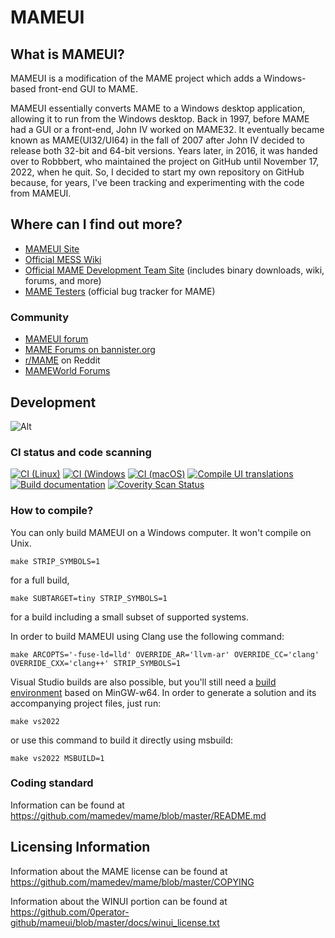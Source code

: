 # MAMEUI

## What is MAMEUI?

MAMEUI is a modification of the MAME project which adds a Windows-based front-end GUI to MAME.

MAMEUI essentially converts MAME to a Windows desktop application, allowing it to run from the Windows desktop. Back in 1997, before MAME had a GUI or a front-end, John IV worked on MAME32. It eventually became known as MAME(UI32/UI64) in the fall of 2007 after John IV decided to release both 32-bit and 64-bit versions. Years later, in 2016, it was handed over to Robbbert, who maintained the project on GitHub until November 17, 2022, when he quit. So, I decided to start my own repository on GitHub because, for years, I've been tracking and experimenting with the code from MAMEUI.

## Where can I find out more?

* [MAMEUI Site](https://messui.1emulation.com/)
* [Official MESS Wiki](http://mess.redump.net/)
* [Official MAME Development Team Site](https://www.mamedev.org/) (includes binary downloads, wiki, forums, and more)
* [MAME Testers](https://mametesters.org/) (official bug tracker for MAME)

### Community

* [MAMEUI forum](http://www.mameworld.info/ubbthreads/postlist.php?Cat=&Board=mameui)
* [MAME Forums on bannister.org](https://forums.bannister.org/ubbthreads.php?ubb=cfrm&c=5)
* [r/MAME](https://www.reddit.com/r/MAME/) on Reddit
* [MAMEWorld Forums](https://www.mameworld.info/ubbthreads/)

## Development

![Alt](https://repobeats.axiom.co/api/embed/9d9e119e90587ddd503aac47b5d216c943e20fe9.svg "Repobeats analytics image")

### CI status and code scanning

[![CI (Linux)](https://github.com/0perator-github/mameui/workflows/CI%20(Linux)/badge.svg)](https://github.com/0perator-github/mameui/actions/workflows/ci-linux.yml) [![CI (Windows](https://github.com/0perator-github/mameui/workflows/CI%20(Windows)/badge.svg)](https://github.com/0perator-github/mameui/actions/workflows/ci-windows.yml) [![CI (macOS)](https://github.com/0perator-github/mameui/workflows/CI%20(macOS)/badge.svg)](https://github.com/0perator-github/mameui/actions/workflows/ci-macos.yml) [![Compile UI translations](https://github.com/0perator-github/mameui/workflows/Compile%20UI%20translations/badge.svg)](https://github.com/0perator-github/mameui/actions/workflows/language.yml) [![Build documentation](https://github.com/0perator-github/mameui/workflows/Build%20documentation/badge.svg)](https://github.com/0perator-github/mameui/actions/workflows/docs.yml) [![Coverity Scan Status](https://scan.coverity.com/projects/31315/badge.svg?flat=1)](https://scan.coverity.com/projects/0perator-github-mameui)

### How to compile?

You can only build MAMEUI on a Windows computer. It won't compile on Unix.

```
make STRIP_SYMBOLS=1
```

for a full build,


```
make SUBTARGET=tiny STRIP_SYMBOLS=1
```

for a build including a small subset of supported systems.

In order to build MAMEUI using Clang use the following command:

```
make ARCOPTS='-fuse-ld=lld' OVERRIDE_AR='llvm-ar' OVERRIDE_CC='clang' OVERRIDE_CXX='clang++' STRIP_SYMBOLS=1
```

Visual Studio builds are also possible, but you'll still need a [build environment](http://www.mamedev.org/tools/) based on MinGW-w64.
In order to generate a solution and its accompanying project files, just run:

```
make vs2022
```
or use this command to build it directly using msbuild:

```
make vs2022 MSBUILD=1
```

### Coding standard

Information can be found at https://github.com/mamedev/mame/blob/master/README.md

## Licensing Information

Information about the MAME license can be found at https://github.com/mamedev/mame/blob/master/COPYING

Information about the WINUI portion can be found at https://github.com/0perator-github/mameui/blob/master/docs/winui_license.txt
